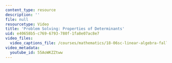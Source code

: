 ```yaml
---
content_type: resource
description: ''
file: null
resourcetype: Video
title: 'Problem Solving: Properties of Determinants'
uid: e40658b5-c769-6793-780f-1fa8e07ac8e7
video_files:
  video_captions_file: /courses/mathematics/18-06sc-linear-algebra-fall-2011/least-squares-determinants-and-eigenvalues/properties-of-determinants/problem-solving-properties-of-determinants/55AoWKZZtww.vtt
video_metadata:
  youtube_id: 55AoWKZZtww
---
```


